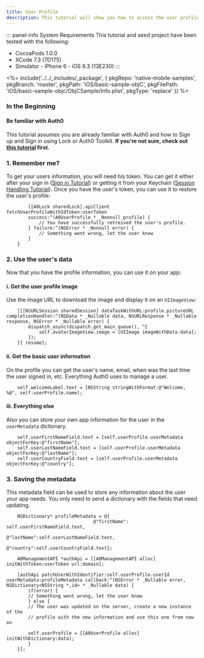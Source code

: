 ```yaml
---
title: User Profile
description: This tutorial will show you how to access the user profile from within your app, as well as how to update it.
---
```


::: panel-info System Requirements
This tutorial and seed project have been tested with the following:

* CocoaPods 1.0.0
* XCode 7.3 (7D175)
* Simulator - iPhone 6 - iOS 9.3 (13E230)
  :::

<%= include('../../_includes/_package', {
  pkgRepo: 'native-mobile-samples',
  pkgBranch: 'master',
  pkgPath: 'iOS/basic-sample-objC',
  pkgFilePath: 'iOS/basic-sample-objc/ObjCSample/Info.plist',
  pkgType: 'replace'
}) %>

### In the Beginning

#### Be familiar with Auth0

This tutorial assumes you are already familiar with Auth0 and how to Sign up and Sign in using Lock or Auth0 Toolkit. **If you're not sure, check out [this tutorial](01-login.md) first.**

### 1. Remember me?

To get your users information, you will need his token. You can get it either after your sign in ([Sign in Tutorial](01-login.md)) or getting it from your Keychain ([Session Handling Tutorial](03-session-handling.md)).
Once you have the user's token, you can use it to restore the user's profile:

```objc
    	[[A0Lock sharedLock].apiClient fetchUserProfileWithIdToken:userToken 
    	success:^(A0UserProfile * _Nonnull profile) {
        	// You have successfully retreived the user's profile.
		} failure:^(NSError * _Nonnull error) {
			// Something went wrong, let the user know
		}
    }
```

### 2. Use the user's data

Now that you have the profile information, you can use it on your app:

#### i. Get the user profile image

Use the image URL to download the image and display it on an `UIImageView`:

```objc
    [[[NSURLSession sharedSession] dataTaskWithURL:profile.pictureURL completionHandler:^(NSData * _Nullable data, NSURLResponse * _Nullable response, NSError * _Nullable error) {
        dispatch_async(dispatch_get_main_queue(), ^{
            self.avatarImageView.image = [UIImage imageWithData:data];
        });
    }] resume];
```

#### ii. Get the basic user information

On the profile you can get the user's name, email, when was the last time the user signed in, etc. Everything Auth0 uses to manage a user.

```objc
    self.welcomeLabel.text = [NSString stringWithFormat:@"Welcome, %@", self.userProfile.name];
```

#### iii. Everything else

Also you can store your own app information for the user in the `userMetadata` dictionary.

```objc
    self.userFirstNameField.text = [self.userProfile.userMetadata objectForKey:@"firstName"];
    self.userLastNameField.text = [self.userProfile.userMetadata objectForKey:@"lastName"];
    self.userCountryField.text = [self.userProfile.userMetadata objectForKey:@"country"];
```

### 3. Saving the metadata

This metadata field can be used to store any information about the user your app needs. You only need to send a dictionary with the fields that need updating.

```objc
    NSDictionary* profileMetadata = @{
                                @"firstName": self.userFirstNameField.text, 
                                @"lastName":self.userLastNameField.text,
                                @"country":self.userCountryField.text};

    A0ManagementAPI *authApi = [[A0ManagementAPI alloc] initWithToken:userToken url:domain];
    
    [authApi patchUserWithIdentifier:self.userProfile.userId userMetadata:profileMetadata callback:^(NSError * _Nullable error, NSDictionary<NSString *,id> * _Nullable data) {
        if(error) {
        // Something went wrong, let the user know
        } else {
        // The user was updated on the server, create a new instance of the 
        // profile with the new information and use this one from now on

        self.userProfile = [[A0UserProfile alloc] initWithDictionary:data];
        }
    }];
```
